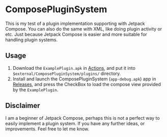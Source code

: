 # ComposePluginSystem

This is my test of a plugin implementation supporting with Jetpack Compose. You can also do the same with XML, like doing plugin activity or etc.
Just because Jetpack Compose is easier and more suitable for handling plugin systems.

## Usage

1. Download the `ExamplePlugin.apk` in [Actions](../../actions), and put it into `$external/ComposePluginSystem/plugins/` directory.
2. Install and launch the ComposePluginSystem (`app-debug.apk`) app in [Releases](../../releases), and press the CheckBox to load the compose view provided by the `ExamplePlugin`.

## Disclaimer

I am a beginner of Jetpack Compose, perhaps this is not a perfect way to easily implement a plugin system. If you have any further ideas, or improvements. Feel free to let me know.
